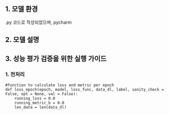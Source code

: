 
## 1. 모델 환경

.py 코드로 작성되었으며, pycharm



## 2. 모델 설명




## 3. 성능 평가 검증을 위한 실행 가이드
### 1. 전처리
 
```
#function to calculate loss and metric per epoch
def loss_epoch(epoch, model, loss_func, data_dl, label, sanity_check = False, opt = None, val = False):
    running_loss = 0.0
    running_metric_b = 0.0
    len_data = len(data_dl)

```

